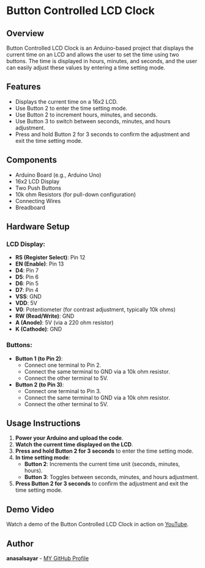 # Button Controlled LCD Clock

## Overview
Button Controlled LCD Clock is an Arduino-based project that displays the current time on an LCD and allows the user to set the time using two buttons. The time is displayed in hours, minutes, and seconds, and the user can easily adjust these values by entering a time setting mode.

## Features
- Displays the current time on a 16x2 LCD.
- Use Button 2 to enter the time setting mode.
- Use Button 2 to increment hours, minutes, and seconds.
- Use Button 3 to switch between seconds, minutes, and hours adjustment.
- Press and hold Button 2 for 3 seconds to confirm the adjustment and exit the time setting mode.

## Components
- Arduino Board (e.g., Arduino Uno)
- 16x2 LCD Display
- Two Push Buttons
- 10k ohm Resistors (for pull-down configuration)
- Connecting Wires
- Breadboard

## Hardware Setup

### LCD Display:
- **RS (Register Select)**: Pin 12
- **EN (Enable)**: Pin 13
- **D4**: Pin 7
- **D5**: Pin 6
- **D6**: Pin 5
- **D7**: Pin 4
- **VSS**: GND
- **VDD**: 5V
- **V0**: Potentiometer (for contrast adjustment, typically 10k ohms)
- **RW (Read/Write)**: GND
- **A (Anode)**: 5V (via a 220 ohm resistor)
- **K (Cathode)**: GND

### Buttons:
- **Button 1 (to Pin 2)**:
  - Connect one terminal to Pin 2.
  - Connect the same terminal to GND via a 10k ohm resistor.
  - Connect the other terminal to 5V.
- **Button 2 (to Pin 3)**:
  - Connect one terminal to Pin 3.
  - Connect the same terminal to GND via a 10k ohm resistor.
  - Connect the other terminal to 5V.

## Usage Instructions
1. **Power your Arduino and upload the code**.
2. **Watch the current time displayed on the LCD**.
3. **Press and hold Button 2 for 3 seconds** to enter the time setting mode.
4. **In time setting mode**:
   - **Button 2**: Increments the current time unit (seconds, minutes, hours).
   - **Button 3**: Toggles between seconds, minutes, and hours adjustment.
5. **Press Button 2 for 3 seconds** to confirm the adjustment and exit the time setting mode.

## Demo Video
Watch a demo of the Button Controlled LCD Clock in action on [YouTube](https://youtube.com/shorts/hsKFmO9tWZM).

## Author
**anasalsayar** - [MY GitHub Profile](https://github.com/anasalsayar)
